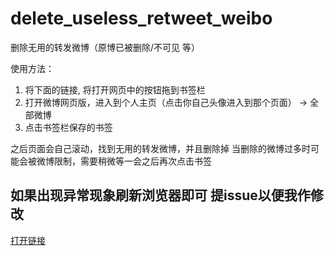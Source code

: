 # delete_useless_retweet_weibo
删除无用的转发微博（原博已被删除/不可见 等）

使用方法：
1. 将下面的链接, 将打开网页中的按钮拖到书签栏
2. 打开微博网页版，进入到个人主页（点击你自己头像进入到那个页面） -> 全部微博
3. 点击书签栏保存的书签

之后页面会自己滚动，找到无用的转发微博，并且删除掉
当删除的微博过多时可能会被微博限制，需要稍微等一会之后再次点击书签

## 如果出现异常现象刷新浏览器即可 提issue以便我作修改

[打开链接](https://htmlpreview.github.io)
